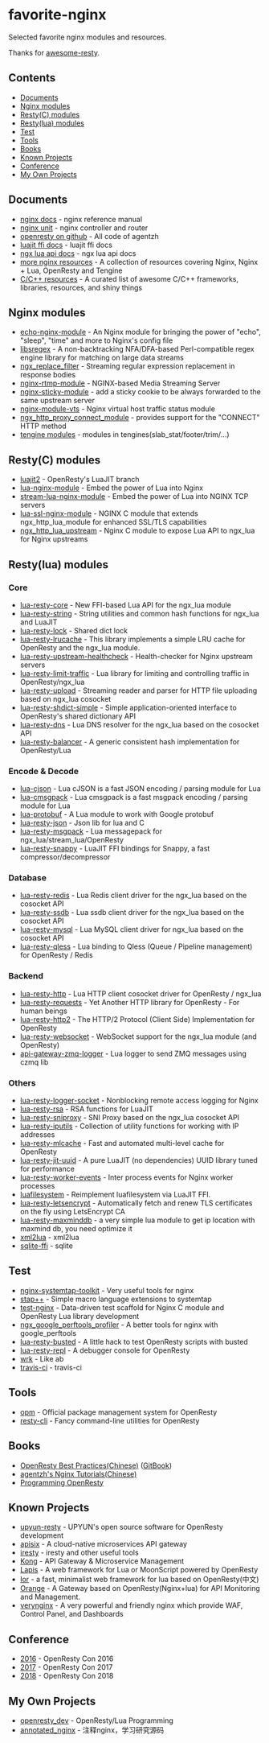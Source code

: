 # favorite-nginx
Selected favorite nginx modules and resources.

Thanks for [awesome-resty](https://github.com/bungle/awesome-resty).

## Contents
* [Documents](#documents)
* [Nginx modules](#nginx-modules)
* [Resty(C) modules](#restyc-modules)
* [Resty(lua) modules](#restylua-modules)
* [Test](#test)
* [Tools](#tools)
* [Books](#books)
* [Known Projects](#known-projects)
* [Conference](#conference)
* [My Own Projects](#my-own-projects)


## Documents
* [nginx docs](http://nginx.org/en/docs/) - nginx reference manual
* [nginx unit](http://unit.nginx.org/) - nginx controller and router
* [openresty on github](https://github.com/openresty) - All code of agentzh
* [luajit ffi docs](http://luajit.org/ext_ffi.html) - luajit ffi docs
* [ngx lua api docs](https://github.com/openresty/lua-nginx-module/#nginx-api-for-lua) - ngx lua api docs
* [more nginx resources](https://github.com/fcambus/nginx-resources) - A collection of resources covering Nginx, Nginx + Lua, OpenResty and Tengine
* [C/C++ resources](https://github.com/fffaraz/awesome-cpp) - A curated list of awesome C/C++ frameworks, libraries, resources, and shiny things

## Nginx modules
* [echo-nginx-module](https://github.com/openresty/echo-nginx-module) - An Nginx module for bringing the power of "echo", "sleep", "time" and more to Nginx's config file
* [libsregex](https://github.com/openresty/sregex) -  A non-backtracking NFA/DFA-based Perl-compatible regex engine library for matching on large data streams
* [ngx_replace_filter](https://github.com/openresty/replace-filter-nginx-module) - Streaming regular expression replacement in response bodies
* [nginx-rtmp-module](https://github.com/arut/nginx-rtmp-module) - NGINX-based Media Streaming Server
* [nginx-sticky-module](https://github.com/bymaximus/nginx-sticky-module-ng) - add a sticky cookie to be always forwarded to the same upstream server
* [nginx-module-vts](https://github.com/vozlt/nginx-module-vts) - Nginx virtual host traffic status module
* [ngx_http_proxy_connect_module](https://github.com/chobits/ngx_http_proxy_connect_module) - provides support for the "CONNECT" HTTP method
* [tengine modules](https://github.com/alibaba/tengine) - modules in tengines(slab_stat/footer/trim/...)

## Resty(C) modules
* [luajit2](https://github.com/openresty/luajit2) - OpenResty's LuaJIT branch
* [lua-nginx-module](https://github.com/openresty/lua-nginx-module) - Embed the power of Lua into Nginx
* [stream-lua-nginx-module](https://github.com/openresty/stream-lua-nginx-module) - Embed the power of Lua into NGINX TCP servers
* [lua-ssl-nginx-module](https://github.com/openresty/lua-ssl-nginx-module) - NGINX C module that extends ngx_http_lua_module for enhanced SSL/TLS capabilities
* [ngx_http_lua_upstream](https://github.com/openresty/lua-upstream-nginx-module) - Nginx C module to expose Lua API to ngx_lua for Nginx upstreams

## Resty(lua) modules

### Core
* [lua-resty-core](https://github.com/openresty/lua-resty-core) - New FFI-based Lua API for the ngx_lua module
* [lua-resty-string](https://github.com/openresty/lua-resty-string) - String utilities and common hash functions for ngx_lua and LuaJIT
* [lua-resty-lock](https://github.com/openresty/lua-resty-lock) - Shared dict lock
* [lua-resty-lrucache](https://github.com/openresty/lua-resty-lrucache) - This library implements a simple LRU cache for OpenResty and the ngx_lua module.
* [lua-resty-upstream-healthcheck](https://github.com/openresty/lua-resty-upstream-healthcheck) - Health-checker for Nginx upstream servers
* [lua-resty-limit-traffic](https://github.com/openresty/lua-resty-limit-traffic) - Lua library for limiting and controlling traffic in OpenResty/ngx_lua
* [lua-resty-upload](https://github.com/openresty/lua-resty-upload) - Streaming reader and parser for HTTP file uploading based on ngx_lua cosocket
* [lua-resty-shdict-simple](https://github.com/openresty/lua-resty-shdict-simple) - Simple application-oriented interface to OpenResty's shared dictionary API
* [lua-resty-dns](https://github.com/openresty/lua-resty-dns) - Lua DNS resolver for the ngx_lua based on the cosocket API
* [lua-resty-balancer](https://github.com/openresty/lua-resty-balancer) - A generic consistent hash implementation for OpenResty/Lua

### Encode & Decode
* [lua-cjson](https://github.com/openresty/lua-cjson) - Lua cJSON is a fast JSON encoding / parsing module for Lua
* [lua-cmsgpack](https://github.com/chronolaw/lua-cmsgpack) - Lua cmsgpack is a fast msgpack encoding / parsing module for Lua
* [lua-protobuf](https://github.com/starwing/lua-protobuf) - A Lua module to work with Google protobuf
* [lua-resty-json](https://github.com/cloudflare/lua-resty-json) - Json lib for lua and C
* [lua-resty-msgpack](https://github.com/chronolaw/lua-resty-msgpack) - Lua messagepack for ngx_lua/stream_lua/OpenResty
* [lua-resty-snappy](https://github.com/bungle/lua-resty-snappy) - LuaJIT FFI bindings for Snappy, a fast compressor/decompressor

### Database
* [lua-resty-redis](https://github.com/openresty/lua-resty-redis) - Lua Redis client driver for the ngx_lua based on the cosocket API
* [lua-resty-ssdb](https://github.com/LazyZhu/lua-resty-ssdb) - Lua ssdb client driver for the ngx_lua based on the cosocket API
* [lua-resty-mysql](https://github.com/openresty/lua-resty-mysql) - Lua MySQL client driver for ngx_lua based on the cosocket API
* [lua-resty-qless](https://github.com/pintsized/lua-resty-qless) - Lua binding to Qless (Queue / Pipeline management) for OpenResty / Redis

### Backend
* [lua-resty-http](https://github.com/pintsized/lua-resty-http) - Lua HTTP client cosocket driver for OpenResty / ngx_lua
* [lua-resty-requests](https://github.com/tokers/lua-resty-requests) - Yet Another HTTP library for OpenResty - For human beings
* [lua-resty-http2](https://github.com/tokers/lua-resty-http2) - The HTTP/2 Protocol (Client Side) Implementation for OpenResty
* [lua-resty-websocket](https://github.com/openresty/lua-resty-websocket) - WebSocket support for the ngx_lua module (and OpenResty) 
* [api-gateway-zmq-logger](https://github.com/adobe-apiplatform/api-gateway-zmq-logger) - Lua logger to send ZMQ messages using czmq lib

### Others
* [lua-resty-logger-socket](https://github.com/cloudflare/lua-resty-logger-socket) - Nonblocking remote access logging for Nginx
* [lua-resty-rsa](https://github.com/doujiang24/lua-resty-rsa) - RSA functions for LuaJIT
* [lua-resty-sniproxy](https://github.com/fffonion/lua-resty-sniproxy/) - SNI Proxy based on the ngx_lua cosocket API
* [lua-resty-iputils](https://github.com/hamishforbes/lua-resty-iputils) - Collection of utility functions for working with IP addresses
* [lua-resty-mlcache](https://github.com/thibaultcha/lua-resty-mlcache) - Fast and automated multi-level cache for OpenResty
* [lua-resty-jit-uuid](https://github.com/thibaultcha/lua-resty-jit-uuid) - A pure LuaJIT (no dependencies) UUID library tuned for performance
* [lua-resty-worker-events](https://github.com/Kong/lua-resty-worker-events) - Inter process events for Nginx worker processes
* [luafilesystem](https://github.com/spacewander/luafilesystem) - Reimplement luafilesystem via LuaJIT FFI.
* [lua-resty-letsencrypt](https://github.com/torhve/lua-resty-letsencrypt) - Automatically fetch and renew TLS certificates on the fly using LetsEncrypt CA
* [lua-resty-maxminddb](https://github.com/lilien1010/lua-resty-maxminddb) - a very simple lua module to get ip location with maxmind db, you need optimize it
* [xml2lua](https://github.com/manoelcampos/xml2lua) - xml2lua
* [sqlite-ffi](https://github.com/ColonelThirtyTwo/lsqlite3-ffi) - sqlite


 
## Test
* [nginx-systemtap-toolkit](https://github.com/openresty/nginx-systemtap-toolkit) - Very useful tools for nginx
* [stap++](https://github.com/openresty/stapxx) - Simple macro language extensions to systemtap
* [test-nginx](https://github.com/openresty/test-nginx) - Data-driven test scaffold for Nginx C module and OpenResty Lua library development
* [ngx_google_perftools_profiler](https://github.com/chronolaw/ngx_google_perftools_profiler_module) - A better tools for nginx with google_perftools
* [lua-resty-busted](https://github.com/thibaultcha/lua-resty-busted) - A little hack to test OpenResty scripts with busted
* [lua-resty-repl](https://github.com/saks/lua-resty-repl) - A debugger console for OpenResty
* [wrk](https://github.com/wg/wrk) - Like ab
* [travis-ci](https://travis-ci.org) - travis-ci

## Tools
* [opm](https://github.com/openresty/opm) - Official package management system for OpenResty
* [resty-cli](https://github.com/openresty/resty-cli) - Fancy command-line utilities for OpenResty 


## Books
* [OpenResty Best Practices(Chinese)](https://github.com/moonbingbing/openresty-best-practices) ([GitBook](https://www.gitbook.com/book/moonbingbing/openresty-best-practices/details))
* [agentzh's Nginx Tutorials(Chinese)](https://github.com/openresty/nginx-tutorials/tree/master/zh-cn)
* [Programming OpenResty](https://github.com/openresty/programming-openresty)

## Known Projects
* [upyun-resty](https://github.com/upyun/upyun-resty) - UPYUN's open source software for OpenResty development
* [apisix](https://github.com/apache/apisix) - A cloud-native microservices API gateway
* [iresty](https://github.com/iresty) - iresty and other useful tools
* [Kong](https://github.com/Mashape/kong) - API Gateway & Microservice Management
* [Lapis](http://leafo.net/lapis/) - A web framework for Lua or MoonScript powered by OpenResty
* [lor](https://github.com/sumory/lor) - a fast, minimalist web framework for lua based on OpenResty(中文)
* [Orange](https://github.com/sumory/orange) - A Gateway based on OpenResty(Nginx+lua) for API Monitoring and Management.
* [verynginx](https://github.com/alexazhou/VeryNginx) - A very powerful and friendly nginx which provide WAF, Control Panel, and Dashboards

## Conference
* [2016](http://con.openresty.org/cn/2016/) - OpenResty Con 2016
* [2017](http://con.openresty.org/cn/2017/) - OpenResty Con 2017
* [2018](http://con.openresty.org/cn/2018/) - OpenResty Con 2018

## My Own Projects
* [openresty_dev](https://github.com/chronolaw/openresty_dev) - OpenResty/Lua Programming
* [annotated_nginx](https://github.com/chronolaw/annotated_nginx) - 注释nginx，学习研究源码




